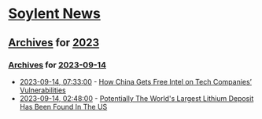 # [Soylent News](../../../README.md)

## [Archives](../../index.md) for [2023](../index.md)

### [Archives](../../index.md) for [2023-09-14](index.md)

* [2023-09-14, 07:33:00](https://soylentnews.org/article.pl?sid=23/09/13/034240&from=rss) - [How China Gets Free Intel on Tech Companies’ Vulnerabilities](https://soylentnews.org/article.pl?sid=23/09/13/034240&from=rss)
* [2023-09-14, 02:48:00](https://soylentnews.org/article.pl?sid=23/09/13/030256&from=rss) - [Potentially The World's Largest Lithium Deposit Has Been Found In The US](https://soylentnews.org/article.pl?sid=23/09/13/030256&from=rss)
